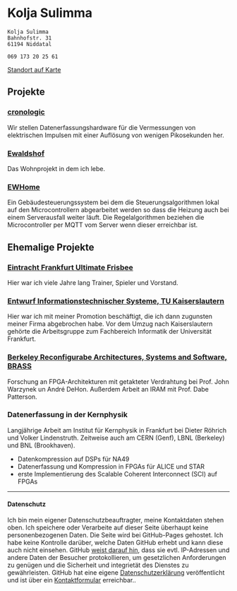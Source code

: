 # Kolja Sulimma

```
Kolja Sulimma
Bahnhofstr. 31
61194 Niddatal

069 173 20 25 61
```
[Standort auf Karte](https://goo.gl/maps/7rdzXukSJka1XxhJ9)

## Projekte

### [cronologic](https://www.cronologic.de)
Wir stellen Datenerfassungshardware für die Vermessungen von elektrischen Impulsen mit einer Auflösung von wenigen Pikosekunden her.  

### [Ewaldshof](https://www.ewaldshof.de/)
Das Wohnprojekt in dem ich lebe.

### [EWHome](https://github.com/ewaldshof/ewhome)
Ein Gebäudesteuerungssystem bei dem die Steuerungsalgorithmen lokal auf den Microcontrollern abgearbeitet werden so dass die Heizung auch bei einem Serverausfall weiter läuft.
Die Regelalgorithmen beziehen die Microcontroller per MQTT vom Server wenn dieser erreichbar ist.


## Ehemalige Projekte

### [Eintracht Frankfurt Ultimate Frisbee](https://ultimate-frisbee.eintracht.de/)
Hier war ich viele Jahre lang Trainer, Spieler und Vorstand.

### [Entwurf Informationstechnischer Systeme, TU Kaiserslautern](https://www.eit.uni-kl.de/eis/people/kunz/)
Hier war ich mit meiner Promotion beschäftigt, die ich dann zugunsten meiner Firma abgebrochen habe.
Vor dem Umzug nach Kaiserslautern gehörte die Arbeitsgruppe zum Fachbereich Informatik der Universität Frankfurt.

### [Berkeley Reconfigurabe Architectures, Systems and Software, BRASS](http://brass.cs.berkeley.edu/)
Forschung an FPGA-Architekturen mit getakteter Verdrahtung bei Prof. John Warzynek un André DeHon. Außerdem Arbeit an IRAM mit Prof. Dabe Patterson.

### Datenerfassung in der Kernphysik 
Langjährige Arbeit am Institut für Kernphysik in Frankfurt bei Dieter Röhrich und Volker Lindenstruth. Zeitweise auch am CERN (Genf), LBNL (Berkeley) und BNL (Brookhaven). 
* Datenkompression auf DSPs für NA49
* Datenerfassung und Kompression in FPGAs für ALICE und STAR
* erste Implementierung des Scalable Coherent Interconnect (SCI) auf FPGAs


------

#### Datenschutz

Ich bin mein eigener Datenschutzbeauftragter, meine Kontaktdaten stehen oben. Ich speichere oder Verarbeite auf dieser Seite überhaupt keine personenbezogenen Daten.
Die Seite wird bei GitHub-Pages gehostet. Ich habe keine Kontrolle darüber, welche Daten GitHub erhebt und kann diese auch nicht einsehen.
GitHub [weist darauf hin](https://docs.github.com/en/github/site-policy/github-privacy-statement#additional-services), dass sie evtl. IP-Adressen und andere Daten der Besucher protokollieren, um gesetzlichen Anforderungen zu genügen und die Sicherheit und integrietät des Dienstes zu gewährleisten.
GitHub hat eine eigene [Datenschutzerklärung](https://docs.github.com/en/github/site-policy/github-privacy-statement) veröffentlicht und ist über ein [Kontaktformular](https://support.github.com/contact/privacy) erreichbar..

